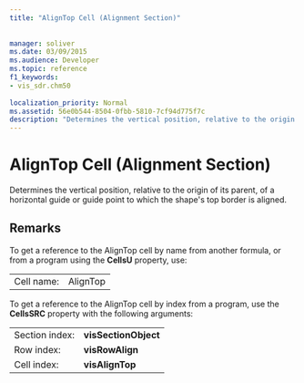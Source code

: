 ```yaml
---
title: "AlignTop Cell (Alignment Section)"
 
 
manager: soliver
ms.date: 03/09/2015
ms.audience: Developer
ms.topic: reference
f1_keywords:
- vis_sdr.chm50
 
localization_priority: Normal
ms.assetid: 56e0b544-8504-0fbb-5810-7cf94d775f7c
description: "Determines the vertical position, relative to the origin of its parent, of a horizontal guide or guide point to which the shape's top border is aligned."
---
```


# AlignTop Cell (Alignment Section)

Determines the vertical position, relative to the origin of its parent, of a horizontal guide or guide point to which the shape's top border is aligned.
  
## Remarks

To get a reference to the AlignTop cell by name from another formula, or from a program using the **CellsU** property, use: 
  
|||
|:-----|:-----|
| Cell name:  <br/> | AlignTop  <br/> |
   
To get a reference to the AlignTop cell by index from a program, use the **CellsSRC** property with the following arguments: 
  
|||
|:-----|:-----|
| Section index:  <br/> |**visSectionObject** <br/> |
| Row index:  <br/> |**visRowAlign** <br/> |
| Cell index:  <br/> |**visAlignTop** <br/> |
   


